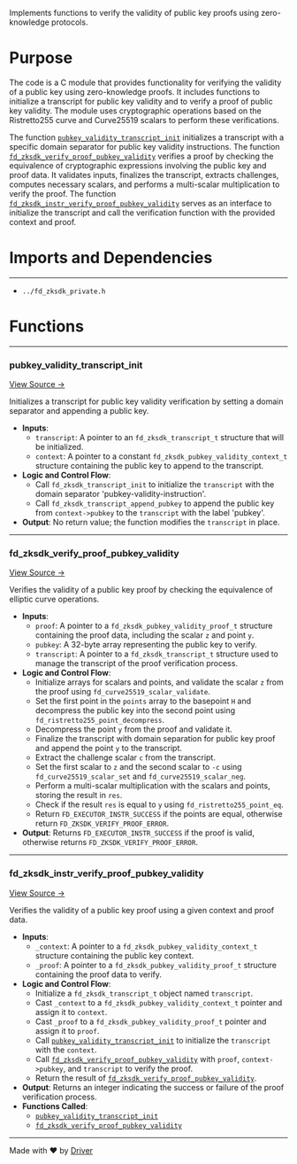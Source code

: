 <!--------------------------------------------------------------------------------->
<!-- IMPORTANT: This file is auto-generated by Driver (https://driver.ai). -------->
<!-- Manual edits may be overwritten on future commits. --------------------------->
<!--------------------------------------------------------------------------------->

Implements functions to verify the validity of public key proofs using zero-knowledge protocols.

# Purpose
The code is a C module that provides functionality for verifying the validity of a public key using zero-knowledge proofs. It includes functions to initialize a transcript for public key validity and to verify a proof of public key validity. The module uses cryptographic operations based on the Ristretto255 curve and Curve25519 scalars to perform these verifications.

The function [`pubkey_validity_transcript_init`](<#pubkey_validity_transcript_init>) initializes a transcript with a specific domain separator for public key validity instructions. The function [`fd_zksdk_verify_proof_pubkey_validity`](<#fd_zksdk_verify_proof_pubkey_validity>) verifies a proof by checking the equivalence of cryptographic expressions involving the public key and proof data. It validates inputs, finalizes the transcript, extracts challenges, computes necessary scalars, and performs a multi-scalar multiplication to verify the proof. The function [`fd_zksdk_instr_verify_proof_pubkey_validity`](<#fd_zksdk_instr_verify_proof_pubkey_validity>) serves as an interface to initialize the transcript and call the verification function with the provided context and proof.
# Imports and Dependencies

---
- `../fd_zksdk_private.h`


# Functions

---
### pubkey\_validity\_transcript\_init<!-- {{#callable:pubkey_validity_transcript_init}} -->
[View Source →](<../../../../../../../../src/flamenco/runtime/program/zksdk/instructions/fd_zksdk_pubkey_validity.c#L3>)

Initializes a transcript for public key validity verification by setting a domain separator and appending a public key.
- **Inputs**:
    - `transcript`: A pointer to an `fd_zksdk_transcript_t` structure that will be initialized.
    - `context`: A pointer to a constant `fd_zksdk_pubkey_validity_context_t` structure containing the public key to append to the transcript.
- **Logic and Control Flow**:
    - Call `fd_zksdk_transcript_init` to initialize the `transcript` with the domain separator 'pubkey-validity-instruction'.
    - Call `fd_zksdk_transcript_append_pubkey` to append the public key from `context->pubkey` to the `transcript` with the label 'pubkey'.
- **Output**: No return value; the function modifies the `transcript` in place.


---
### fd\_zksdk\_verify\_proof\_pubkey\_validity<!-- {{#callable:fd_zksdk_verify_proof_pubkey_validity}} -->
[View Source →](<../../../../../../../../src/flamenco/runtime/program/zksdk/instructions/fd_zksdk_pubkey_validity.c#L11>)

Verifies the validity of a public key proof by checking the equivalence of elliptic curve operations.
- **Inputs**:
    - `proof`: A pointer to a `fd_zksdk_pubkey_validity_proof_t` structure containing the proof data, including the scalar `z` and point `y`.
    - `pubkey`: A 32-byte array representing the public key to verify.
    - `transcript`: A pointer to a `fd_zksdk_transcript_t` structure used to manage the transcript of the proof verification process.
- **Logic and Control Flow**:
    - Initialize arrays for scalars and points, and validate the scalar `z` from the proof using `fd_curve25519_scalar_validate`.
    - Set the first point in the `points` array to the basepoint `H` and decompress the public key into the second point using `fd_ristretto255_point_decompress`.
    - Decompress the point `y` from the proof and validate it.
    - Finalize the transcript with domain separation for public key proof and append the point `y` to the transcript.
    - Extract the challenge scalar `c` from the transcript.
    - Set the first scalar to `z` and the second scalar to `-c` using `fd_curve25519_scalar_set` and `fd_curve25519_scalar_neg`.
    - Perform a multi-scalar multiplication with the scalars and points, storing the result in `res`.
    - Check if the result `res` is equal to `y` using `fd_ristretto255_point_eq`.
    - Return `FD_EXECUTOR_INSTR_SUCCESS` if the points are equal, otherwise return `FD_ZKSDK_VERIFY_PROOF_ERROR`.
- **Output**: Returns `FD_EXECUTOR_INSTR_SUCCESS` if the proof is valid, otherwise returns `FD_ZKSDK_VERIFY_PROOF_ERROR`.


---
### fd\_zksdk\_instr\_verify\_proof\_pubkey\_validity<!-- {{#callable:fd_zksdk_instr_verify_proof_pubkey_validity}} -->
[View Source →](<../../../../../../../../src/flamenco/runtime/program/zksdk/instructions/fd_zksdk_pubkey_validity.c#L66>)

Verifies the validity of a public key proof using a given context and proof data.
- **Inputs**:
    - `_context`: A pointer to a `fd_zksdk_pubkey_validity_context_t` structure containing the public key context.
    - `_proof`: A pointer to a `fd_zksdk_pubkey_validity_proof_t` structure containing the proof data to verify.
- **Logic and Control Flow**:
    - Initialize a `fd_zksdk_transcript_t` object named `transcript`.
    - Cast `_context` to a `fd_zksdk_pubkey_validity_context_t` pointer and assign it to `context`.
    - Cast `_proof` to a `fd_zksdk_pubkey_validity_proof_t` pointer and assign it to `proof`.
    - Call [`pubkey_validity_transcript_init`](<#pubkey_validity_transcript_init>) to initialize the `transcript` with the `context`.
    - Call [`fd_zksdk_verify_proof_pubkey_validity`](<#fd_zksdk_verify_proof_pubkey_validity>) with `proof`, `context->pubkey`, and `transcript` to verify the proof.
    - Return the result of [`fd_zksdk_verify_proof_pubkey_validity`](<#fd_zksdk_verify_proof_pubkey_validity>).
- **Output**: Returns an integer indicating the success or failure of the proof verification process.
- **Functions Called**:
    - [`pubkey_validity_transcript_init`](<#pubkey_validity_transcript_init>)
    - [`fd_zksdk_verify_proof_pubkey_validity`](<#fd_zksdk_verify_proof_pubkey_validity>)



---
Made with ❤️ by [Driver](https://www.driver.ai/)
